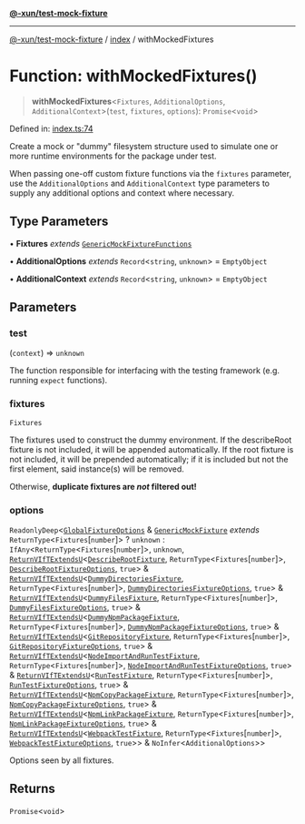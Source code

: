[**@-xun/test-mock-fixture**](../../README.md)

***

[@-xun/test-mock-fixture](../../README.md) / [index](../README.md) / withMockedFixtures

# Function: withMockedFixtures()

> **withMockedFixtures**\<`Fixtures`, `AdditionalOptions`, `AdditionalContext`\>(`test`, `fixtures`, `options`): `Promise`\<`void`\>

Defined in: [index.ts:74](https://github.com/Xunnamius/test-utils/blob/00edde0e2bf95c365dcb6b1757d59a8b79b87194/packages/test-mock-fixture/src/index.ts#L74)

Create a mock or "dummy" filesystem structure used to simulate one or more
runtime environments for the package under test.

When passing one-off custom fixture functions via the `fixtures` parameter,
use the `AdditionalOptions` and `AdditionalContext` type parameters to supply
any additional options and context where necessary.

## Type Parameters

• **Fixtures** *extends* [`GenericMockFixtureFunctions`](../../types/fixtures/type-aliases/GenericMockFixtureFunctions.md)

• **AdditionalOptions** *extends* `Record`\<`string`, `unknown`\> = `EmptyObject`

• **AdditionalContext** *extends* `Record`\<`string`, `unknown`\> = `EmptyObject`

## Parameters

### test

(`context`) => `unknown`

The function responsible for interfacing with the testing framework (e.g.
running `expect` functions).

### fixtures

`Fixtures`

The fixtures used to construct the dummy environment. If the describeRoot
fixture is not included, it will be appended automatically. If the root
fixture is not included, it will be prepended automatically; if it is
included but not the first element, said instance(s) will be removed.

Otherwise, **duplicate fixtures are _not_ filtered out!**

### options

`ReadonlyDeep`\<[`GlobalFixtureOptions`](../../types/options/type-aliases/GlobalFixtureOptions.md) & [`GenericMockFixture`](../../types/fixtures/type-aliases/GenericMockFixture.md) *extends* `ReturnType`\<`Fixtures`\[`number`\]\> ? `unknown` : `IfAny`\<`ReturnType`\<`Fixtures`\[`number`\]\>, `unknown`, [`ReturnVIfTExtendsU`](../../types/util/type-aliases/ReturnVIfTExtendsU.md)\<[`DescribeRootFixture`](../../fixtures/describe-root/type-aliases/DescribeRootFixture.md), `ReturnType`\<`Fixtures`\[`number`\]\>, [`DescribeRootFixtureOptions`](../../fixtures/describe-root/type-aliases/DescribeRootFixtureOptions.md), `true`\> & [`ReturnVIfTExtendsU`](../../types/util/type-aliases/ReturnVIfTExtendsU.md)\<[`DummyDirectoriesFixture`](../../fixtures/dummy-directories/type-aliases/DummyDirectoriesFixture.md), `ReturnType`\<`Fixtures`\[`number`\]\>, [`DummyDirectoriesFixtureOptions`](../../fixtures/dummy-directories/type-aliases/DummyDirectoriesFixtureOptions.md), `true`\> & [`ReturnVIfTExtendsU`](../../types/util/type-aliases/ReturnVIfTExtendsU.md)\<[`DummyFilesFixture`](../../fixtures/dummy-files/type-aliases/DummyFilesFixture.md), `ReturnType`\<`Fixtures`\[`number`\]\>, [`DummyFilesFixtureOptions`](../../fixtures/dummy-files/type-aliases/DummyFilesFixtureOptions.md), `true`\> & [`ReturnVIfTExtendsU`](../../types/util/type-aliases/ReturnVIfTExtendsU.md)\<[`DummyNpmPackageFixture`](../../fixtures/dummy-npm-package/type-aliases/DummyNpmPackageFixture.md), `ReturnType`\<`Fixtures`\[`number`\]\>, [`DummyNpmPackageFixtureOptions`](../../fixtures/dummy-npm-package/type-aliases/DummyNpmPackageFixtureOptions.md), `true`\> & [`ReturnVIfTExtendsU`](../../types/util/type-aliases/ReturnVIfTExtendsU.md)\<[`GitRepositoryFixture`](../../fixtures/git-repository/type-aliases/GitRepositoryFixture.md), `ReturnType`\<`Fixtures`\[`number`\]\>, [`GitRepositoryFixtureOptions`](../../fixtures/git-repository/type-aliases/GitRepositoryFixtureOptions.md), `true`\> & [`ReturnVIfTExtendsU`](../../types/util/type-aliases/ReturnVIfTExtendsU.md)\<[`NodeImportAndRunTestFixture`](../../fixtures/node-import-and-run-test/type-aliases/NodeImportAndRunTestFixture.md), `ReturnType`\<`Fixtures`\[`number`\]\>, [`NodeImportAndRunTestFixtureOptions`](../../fixtures/node-import-and-run-test/type-aliases/NodeImportAndRunTestFixtureOptions.md), `true`\> & [`ReturnVIfTExtendsU`](../../types/util/type-aliases/ReturnVIfTExtendsU.md)\<[`RunTestFixture`](../../fixtures/run-test/type-aliases/RunTestFixture.md), `ReturnType`\<`Fixtures`\[`number`\]\>, [`RunTestFixtureOptions`](../../fixtures/run-test/type-aliases/RunTestFixtureOptions.md), `true`\> & [`ReturnVIfTExtendsU`](../../types/util/type-aliases/ReturnVIfTExtendsU.md)\<[`NpmCopyPackageFixture`](../../fixtures/npm-copy-package/type-aliases/NpmCopyPackageFixture.md), `ReturnType`\<`Fixtures`\[`number`\]\>, [`NpmCopyPackageFixtureOptions`](../../fixtures/npm-copy-package/type-aliases/NpmCopyPackageFixtureOptions.md), `true`\> & [`ReturnVIfTExtendsU`](../../types/util/type-aliases/ReturnVIfTExtendsU.md)\<[`NpmLinkPackageFixture`](../../fixtures/npm-link-package/type-aliases/NpmLinkPackageFixture.md), `ReturnType`\<`Fixtures`\[`number`\]\>, [`NpmLinkPackageFixtureOptions`](../../fixtures/npm-link-package/type-aliases/NpmLinkPackageFixtureOptions.md), `true`\> & [`ReturnVIfTExtendsU`](../../types/util/type-aliases/ReturnVIfTExtendsU.md)\<[`WebpackTestFixture`](../../fixtures/webpack-test/type-aliases/WebpackTestFixture.md), `ReturnType`\<`Fixtures`\[`number`\]\>, [`WebpackTestFixtureOptions`](../../fixtures/webpack-test/type-aliases/WebpackTestFixtureOptions.md), `true`\>\> & `NoInfer`\<`AdditionalOptions`\>\>

Options seen by all fixtures.

## Returns

`Promise`\<`void`\>
